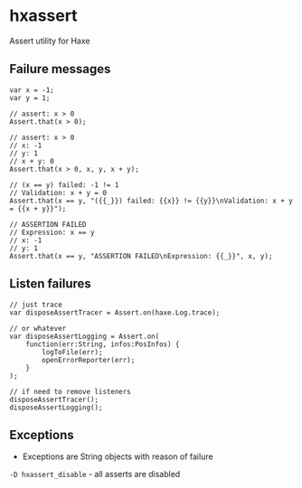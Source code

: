 # hxassert
Assert utility for Haxe

## Failure messages
```
var x = -1;
var y = 1;

// assert: x > 0
Assert.that(x > 0);

// assert: x > 0
// x: -1
// y: 1
// x + y: 0
Assert.that(x > 0, x, y, x + y);

// (x == y) failed: -1 != 1
// Validation: x + y = 0
Assert.that(x == y, "({{_}}) failed: {{x}} != {{y}}\nValidation: x + y = {{x + y}}");

// ASSERTION FAILED
// Expression: x == y
// x: -1
// y: 1
Assert.that(x == y, "ASSERTION FAILED\nExpression: {{_}}", x, y);
```

## Listen failures
```
// just trace
var disposeAssertTracer = Assert.on(haxe.Log.trace);

// or whatever
var disposeAssertLogging = Assert.on(
	function(err:String, infos:PosInfos) {
		logToFile(err);
		openErrorReporter(err);
	}
);

// if need to remove listeners
disposeAssertTracer();
disposeAssertLogging();
```

## Exceptions
- Exceptions are String objects with reason of failure

`-D hxassert_disable` - all asserts are disabled
